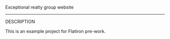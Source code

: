 Exceptional realty group website

-----

DESCRIPTION

This is an example project for Flatiron pre-work.